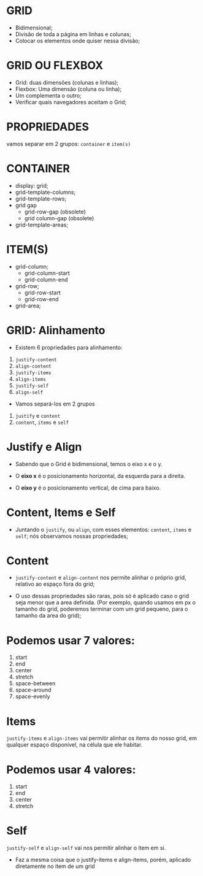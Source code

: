# GRID #
- Bidimensional;
- Divisão de toda a página em linhas e colunas;
- Colocar os elementos onde quiser nessa divisão;

# GRID OU FLEXBOX #
- Grid: duas dimensões (colunas e linhas);
- Flexbox: Uma dimensão (coluna ou linha);
- Um complementa o outro;
- Verificar quais navegadores aceitam o Grid;

# PROPRIEDADES #
vamos separar em 2 grupos:
`container` e `item(s)`

# CONTAINER
- display: grid;
- grid-template-columns;
- grid-template-rows;
- grid gap
  - grid-row-gap (obsolete)
  - grid column-gap (obsolete)
- grid-template-areas;

# ITEM(S)
- grid-column;
  - grid-column-start
  - grid-column-end
- grid-row;
  - grid-row-start
  - grid-row-end
- grid-area;


# GRID: Alinhamento #
- Existem 6 propriedades para alinhamento:
1. `justify-content`
2. `align-content`
3. `justify-items`
4. `align-items`
5. `justify-self`
6. `align-self`

- Vamos separá-los em 2 grupos
1. `justify` e `content`
2. `content`, `items` e `self`

# Justify e Align #
- Sabendo que o Grid é bidimensional, temos o eixo x e o y.

- O **eixo x** é o posicionamento horizontal, da esquerda para a direita.
- O **eixo y** é o posicionamento vertical, de cima para baixo.

# Content, Items e Self #
- Juntando o `justify`, ou `align`, com esses elementos: `content`, `items` e `self`; nós observamos nossas propriedades;

# Content #
- `justify-content` e `align-content` nos permite alinhar o próprio grid, relativo ao espaço fora do grid;

- O uso dessas propriedades são raras, pois só é aplicado caso o grid seja menor que a area definida. (Por exemplo, quando usamos em px o tamanho do grid, poderemos terminar com um grid pequeno, para o tamanho da area do grid);

# Podemos usar **7 valores**:
1. start
2. end
3. center
4. stretch
5. space-between
6. space-around
7. space-evenly

# Items #
`justify-items` e `align-items` vai permitir alinhar os items do nosso grid, em qualquer espaço disponível, na célula que ele habitar.

# Podemos usar **4 valores**:
1. start
2. end
3. center
4. stretch

# Self #
`justify-self` e `align-self` vai nos permitir alinhar o item em si.

 - Faz a mesma coisa que o justify-items e align-items, porém, aplicado diretamente no item de um grid

